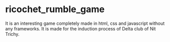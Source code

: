 # ricochet_rumble_game
It is an interesting game completely made in html, css and javascript without any frameworks. It is made for the induction process of Delta club of Nit Trichy.
